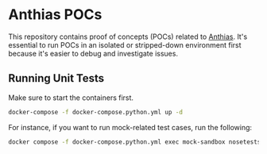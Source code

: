 # Anthias POCs

This repository contains proof of concepts (POCs) related to
[Anthias](https://github.com/Screenly/Anthias/). It's
essential to run POCs in an isolated or stripped-down environment
first because it's easier to debug and investigate issues.


## Running Unit Tests

Make sure to start the containers first.

```bash
docker-compose -f docker-compose.python.yml up -d
```

For instance, if you want to run mock-related test cases, run the following:

```bash
docker compose -f docker-compose.python.yml exec mock-sandbox nosetests
```
